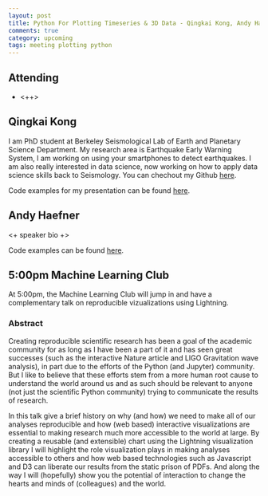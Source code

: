 ```yaml
---
layout: post
title: Python For Plotting Timeseries & 3D Data - Qingkai Kong, Andy Haefner
comments: true
category: upcoming
tags: meeting plotting python
---
```



## Attending

- <++>


## Qingkai Kong

I am PhD student at Berkeley Seismological Lab of Earth and Planetary Science Department. My research area is Earthquake Early Warning System, I am working on using your smartphones to detect earthquakes. I am also really interested in data science, now working on how to apply data science skills back to Seismology. You can chechout my Github [here](https://github.com/qingkaikong).

Code examples for my presentation can be found [here](https://github.com/thehackerwithin/berkeley/tree/master/python_mining_emails).

## Andy Haefner

<+ speaker bio +> 


Code examples can be found [here][code].

## 5:00pm Machine Learning Club

At 5:00pm, the Machine Learning Club will jump in and have a complementary talk 
on reproducible vizualizations using Lightning.

### Abstract

Creating reproducible scientific research has been a goal of the academic
community for as long as I have been a part of it and has seen great successes
(such as the interactive Nature article and LIGO Gravitation wave analysis), in
part due to the efforts of the Python (and Jupyter) community. But I like to
believe that these efforts stem from a more human root cause to understand the
world around us and as such should be relevant to anyone (not just the
scientific Python community) trying to communicate the results of research.

In this talk give a brief history on why (and how) we need to make all of our
analyses reproducible and how (web based) interactive visualizations are
essential to making research much more accessible to the world at large. By
creating a reusable (and extensible) chart using the Lightning visualization
library I will highlight the role visualization plays in making analyses
accessible to others and how web based technologies such as Javascript and D3
can liberate our results from the static prison of PDFs. And along the way I
will (hopefully) show you the potential of interaction to change the hearts and
minds of (colleagues) and the world.


[code]: https://github.com/thehackerwithin/berkeley/tree/master/topic "Code Examples" 
